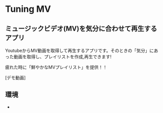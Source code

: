 # Tuning MV

## ミュージックビデオ(MV)を気分に合わせて再生するアプリ

YoutubeからMV動画を取得して再生するアプリです。そのときの「気分」にあった動画を取得し、プレイリストを作成,再生できます!

疲れた時に「鮮やかなMVプレイリスト」を提供！！

[デモ動画]

## 環境

-

　